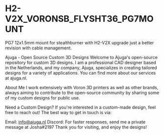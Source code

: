 # H2-V2X_VORONSB_FLYSHT36_PG7MOUNT
PG7 12x1.5mm mount for stealthburner with H2-V2X upgrade just a better revision with cable management.

Ajuga - Open Source Custom 3D Designs
Welcome to Ajuga's open-source repository for custom 3D designs. I am a professional CAD designer based in the Netherlands, and my company, Ajuga, specializes in creating tailored designs for a variety of applications. You can find more about our services at ajuga.nl.

About Me
I work extensively with Voron 3D printers as well as other brands, always aiming to contribute to the open-source community by sharing some of my custom designs for public use.

Need a Custom Design?
If you're interested in a custom-made design, feel free to reach out! The best way to get in touch is via:

Email: info@ajuga.nl
Discord: For faster responses, send me a private message at Josha#2197
Thank you for visiting, and enjoy the designs!
